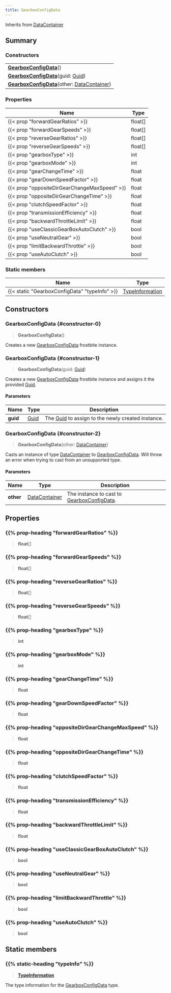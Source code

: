 ```yaml
---
title: GearboxConfigData
---
```


Inherits from [DataContainer](/vext/ref/shared/type/datacontainer)

## Summary

### Constructors

|  |
| --- |
| **[GearboxConfigData](#constructor-0)**() |
| **[GearboxConfigData](#constructor-1)**(guid: [Guid](/vext/ref/shared/type/guid)) |
| **[GearboxConfigData](#constructor-2)**(other: [DataContainer](/vext/ref/shared/type/datacontainer)) |

### Properties

| Name | Type |
| ---- | ---- |
| {{< prop "forwardGearRatios" >}} | float[] |
| {{< prop "forwardGearSpeeds" >}} | float[] |
| {{< prop "reverseGearRatios" >}} | float[] |
| {{< prop "reverseGearSpeeds" >}} | float[] |
| {{< prop "gearboxType" >}} | int |
| {{< prop "gearboxMode" >}} | int |
| {{< prop "gearChangeTime" >}} | float |
| {{< prop "gearDownSpeedFactor" >}} | float |
| {{< prop "oppositeDirGearChangeMaxSpeed" >}} | float |
| {{< prop "oppositeDirGearChangeTime" >}} | float |
| {{< prop "clutchSpeedFactor" >}} | float |
| {{< prop "transmissionEfficiency" >}} | float |
| {{< prop "backwardThrottleLimit" >}} | float |
| {{< prop "useClassicGearBoxAutoClutch" >}} | bool |
| {{< prop "useNeutralGear" >}} | bool |
| {{< prop "limitBackwardThrottle" >}} | bool |
| {{< prop "useAutoClutch" >}} | bool |

### Static members

| Name | Type |
| ---- | ---- |
| {{< static "GearboxConfigData" "typeInfo" >}} | [TypeInformation](/vext/ref/shared/type/typeinformation) |

## Constructors

### GearboxConfigData {#constructor-0}

> **GearboxConfigData**()

Creates a new [GearboxConfigData](/vext/ref/fb/gearboxconfigdata) frostbite instance.

### GearboxConfigData {#constructor-1}

> **GearboxConfigData**(guid: [Guid](/vext/ref/shared/type/guid))

Creates a new [GearboxConfigData](/vext/ref/fb/gearboxconfigdata) frostbite instance and assigns it the provided [Guid](/vext/ref/shared/type/guid).

#### Parameters

| Name | Type | Description |
| ---- | ---- | ----------- |
| **guid** | [Guid](/vext/ref/shared/type/guid) | The [Guid](/vext/ref/shared/type/guid) to assign to the newly created instance. |

### GearboxConfigData {#constructor-2}

> **GearboxConfigData**(other: [DataContainer](/vext/ref/shared/type/datacontainer))

Casts an instance of type [DataContainer](/vext/ref/shared/type/datacontainer) to [GearboxConfigData](/vext/ref/fb/gearboxconfigdata). Will throw an error when trying to cast from an unsupported type.

#### Parameters

| Name | Type | Description |
| ---- | ---- | ----------- |
| **other** | [DataContainer](/vext/ref/shared/type/datacontainer) | The instance to cast to [GearboxConfigData](/vext/ref/fb/gearboxconfigdata). |

## Properties

### {{% prop-heading "forwardGearRatios" %}}

> **float**[]

### {{% prop-heading "forwardGearSpeeds" %}}

> **float**[]

### {{% prop-heading "reverseGearRatios" %}}

> **float**[]

### {{% prop-heading "reverseGearSpeeds" %}}

> **float**[]

### {{% prop-heading "gearboxType" %}}

> **int**

### {{% prop-heading "gearboxMode" %}}

> **int**

### {{% prop-heading "gearChangeTime" %}}

> **float**

### {{% prop-heading "gearDownSpeedFactor" %}}

> **float**

### {{% prop-heading "oppositeDirGearChangeMaxSpeed" %}}

> **float**

### {{% prop-heading "oppositeDirGearChangeTime" %}}

> **float**

### {{% prop-heading "clutchSpeedFactor" %}}

> **float**

### {{% prop-heading "transmissionEfficiency" %}}

> **float**

### {{% prop-heading "backwardThrottleLimit" %}}

> **float**

### {{% prop-heading "useClassicGearBoxAutoClutch" %}}

> **bool**

### {{% prop-heading "useNeutralGear" %}}

> **bool**

### {{% prop-heading "limitBackwardThrottle" %}}

> **bool**

### {{% prop-heading "useAutoClutch" %}}

> **bool**

## Static members

### {{% static-heading "typeInfo" %}}

> **[TypeInformation](/vext/ref/shared/type/typeinformation)**

The type information for the [GearboxConfigData](/vext/ref/fb/gearboxconfigdata) type.

